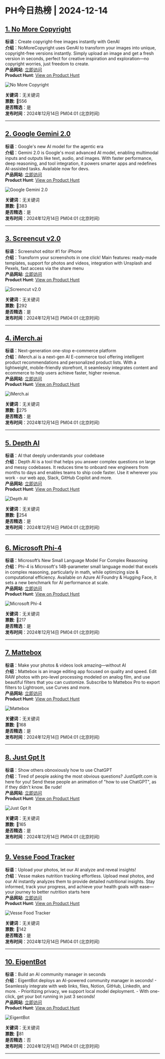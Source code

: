 # PH今日热榜 | 2024-12-14

## [1. No More Copyright](https://www.producthunt.com/posts/no-more-copyright-3?utm_campaign=producthunt-api&utm_medium=api-v2&utm_source=Application%3A+linewalker+%28ID%3A+135281%29)  
**标语**：Create copyright-free images instantly with GenAI  
**介绍**：NoMoreCopyright uses GenAI to transform your images into unique, copyright-free versions instantly. Simply upload an image and get a fresh version in seconds, perfect for creative inspiration and exploration—no copyright worries, just freedom to create.  
**产品网站**: [立即访问](https://www.producthunt.com/r/IGOZHGNHOJSBM3?utm_campaign=producthunt-api&utm_medium=api-v2&utm_source=Application%3A+linewalker+%28ID%3A+135281%29)  
**Product Hunt**: [View on Product Hunt](https://www.producthunt.com/posts/no-more-copyright-3?utm_campaign=producthunt-api&utm_medium=api-v2&utm_source=Application%3A+linewalker+%28ID%3A+135281%29)  

![No More Copyright](https://ph-files.imgix.net/78f9fe72-7d21-455c-9415-92340f1c393d.png?auto=format&fit=crop&frame=1&h=512&w=1024)  

**关键词**：无关键词  
**票数**: 🔺556  
**是否精选**：是  
**发布时间**：2024年12月14日 PM04:01 (北京时间)  

---

## [2. Google Gemini 2.0](https://www.producthunt.com/posts/google-gemini-2-0?utm_campaign=producthunt-api&utm_medium=api-v2&utm_source=Application%3A+linewalker+%28ID%3A+135281%29)  
**标语**：Google's new AI model for the agentic era  
**介绍**：Gemini 2.0 is Google's most advanced AI model, enabling multimodal inputs and outputs like text, audio, and images. With faster performance, deep reasoning, and tool integration, it powers smarter apps and redefines AI-assisted tasks. Available now for devs.  
**产品网站**: [立即访问](https://www.producthunt.com/r/LYQHL4TSKIXWYQ?utm_campaign=producthunt-api&utm_medium=api-v2&utm_source=Application%3A+linewalker+%28ID%3A+135281%29)  
**Product Hunt**: [View on Product Hunt](https://www.producthunt.com/posts/google-gemini-2-0?utm_campaign=producthunt-api&utm_medium=api-v2&utm_source=Application%3A+linewalker+%28ID%3A+135281%29)  

![Google Gemini 2.0](https://ph-files.imgix.net/23b4748e-8e00-4b47-be73-61fd1c8c7860.png?auto=format&fit=crop&frame=1&h=512&w=1024)  

**关键词**：无关键词  
**票数**: 🔺383  
**是否精选**：是  
**发布时间**：2024年12月14日 PM04:01 (北京时间)  

---

## [3. Screencut v2.0](https://www.producthunt.com/posts/screencut-v2-0?utm_campaign=producthunt-api&utm_medium=api-v2&utm_source=Application%3A+linewalker+%28ID%3A+135281%29)  
**标语**：Screenshot editor #1 for iPhone  
**介绍**：Transform your screenshots in one click! Main features: ready-made templates, support for photos and videos, integration with Unsplash and Pexels, fast access via the share menu  
**产品网站**: [立即访问](https://www.producthunt.com/r/BJKYJIMNMSUA4H?utm_campaign=producthunt-api&utm_medium=api-v2&utm_source=Application%3A+linewalker+%28ID%3A+135281%29)  
**Product Hunt**: [View on Product Hunt](https://www.producthunt.com/posts/screencut-v2-0?utm_campaign=producthunt-api&utm_medium=api-v2&utm_source=Application%3A+linewalker+%28ID%3A+135281%29)  

![Screencut v2.0](https://ph-files.imgix.net/b539ddef-d140-4752-b3a7-f3d50da01270.jpeg?auto=format&fit=crop&frame=1&h=512&w=1024)  

**关键词**：无关键词  
**票数**: 🔺292  
**是否精选**：是  
**发布时间**：2024年12月14日 PM04:01 (北京时间)  

---

## [4. iMerch.ai](https://www.producthunt.com/posts/imerch-ai?utm_campaign=producthunt-api&utm_medium=api-v2&utm_source=Application%3A+linewalker+%28ID%3A+135281%29)  
**标语**：Next-generation one-stop e-commerce platform  
**介绍**：iMerch.ai is a next-gen AI E-commerce tool offering intelligent product recommendations and personalized product lists. With a lightweight, mobile-friendly storefront, it seamlessly integrates content and ecommerce to help users achieve faster, higher revenue.  
**产品网站**: [立即访问](https://www.producthunt.com/r/OHNWOZ7IAYB7FQ?utm_campaign=producthunt-api&utm_medium=api-v2&utm_source=Application%3A+linewalker+%28ID%3A+135281%29)  
**Product Hunt**: [View on Product Hunt](https://www.producthunt.com/posts/imerch-ai?utm_campaign=producthunt-api&utm_medium=api-v2&utm_source=Application%3A+linewalker+%28ID%3A+135281%29)  

![iMerch.ai](https://ph-files.imgix.net/a70f9c1e-3eeb-4de7-af92-65e96402aea0.png?auto=format&fit=crop&frame=1&h=512&w=1024)  

**关键词**：无关键词  
**票数**: 🔺275  
**是否精选**：是  
**发布时间**：2024年12月14日 PM04:01 (北京时间)  

---

## [5. Depth AI](https://www.producthunt.com/posts/depth-ai?utm_campaign=producthunt-api&utm_medium=api-v2&utm_source=Application%3A+linewalker+%28ID%3A+135281%29)  
**标语**：AI that deeply understands your codebase  
**介绍**：Depth AI is a tool that helps you answer complex questions on large and messy codebases. It reduces time to onboard new engineers from months to days and enables teams to ship code faster. Use it wherever you work - our web app, Slack, GitHub Copilot and more.  
**产品网站**: [立即访问](https://www.producthunt.com/r/MIVHRKTXF66D34?utm_campaign=producthunt-api&utm_medium=api-v2&utm_source=Application%3A+linewalker+%28ID%3A+135281%29)  
**Product Hunt**: [View on Product Hunt](https://www.producthunt.com/posts/depth-ai?utm_campaign=producthunt-api&utm_medium=api-v2&utm_source=Application%3A+linewalker+%28ID%3A+135281%29)  

![Depth AI](https://ph-files.imgix.net/075ec8f1-f484-418b-85d9-faeb030b952c.png?auto=format&fit=crop&frame=1&h=512&w=1024)  

**关键词**：无关键词  
**票数**: 🔺254  
**是否精选**：是  
**发布时间**：2024年12月14日 PM04:01 (北京时间)  

---

## [6. Microsoft Phi-4](https://www.producthunt.com/posts/microsoft-phi-4?utm_campaign=producthunt-api&utm_medium=api-v2&utm_source=Application%3A+linewalker+%28ID%3A+135281%29)  
**标语**：Microsoft’s New Small Language Model For Complex Reasoning  
**介绍**：Phi-4 is Microsoft's 14B-parameter small language model that excels in complex reasoning, particularly in math, while optimizing size & computational efficiency. Available on Azure AI Foundry & Hugging Face, it sets a new benchmark for AI performance at scale.  
**产品网站**: [立即访问](https://www.producthunt.com/r/ZDXBECOUMSI65B?utm_campaign=producthunt-api&utm_medium=api-v2&utm_source=Application%3A+linewalker+%28ID%3A+135281%29)  
**Product Hunt**: [View on Product Hunt](https://www.producthunt.com/posts/microsoft-phi-4?utm_campaign=producthunt-api&utm_medium=api-v2&utm_source=Application%3A+linewalker+%28ID%3A+135281%29)  

![Microsoft Phi-4](https://ph-files.imgix.net/f0599fcd-aa56-4d79-b85d-427d11901e63.png?auto=format&fit=crop&frame=1&h=512&w=1024)  

**关键词**：无关键词  
**票数**: 🔺217  
**是否精选**：是  
**发布时间**：2024年12月14日 PM04:01 (北京时间)  

---

## [7. Mattebox](https://www.producthunt.com/posts/mattebox?utm_campaign=producthunt-api&utm_medium=api-v2&utm_source=Application%3A+linewalker+%28ID%3A+135281%29)  
**标语**：Make your photos & videos look amazing—without AI  
**介绍**：Mattebox is an image editing app focused on quality and speed. Edit RAW photos with pro-level processing modeled on analog film, and use beautiful filters that you can customize. Subscribe to Mattebox Pro to export filters to Lightroom, use Curves and more.  
**产品网站**: [立即访问](https://www.producthunt.com/r/JLP4MSLJMWUXZA?utm_campaign=producthunt-api&utm_medium=api-v2&utm_source=Application%3A+linewalker+%28ID%3A+135281%29)  
**Product Hunt**: [View on Product Hunt](https://www.producthunt.com/posts/mattebox?utm_campaign=producthunt-api&utm_medium=api-v2&utm_source=Application%3A+linewalker+%28ID%3A+135281%29)  

![Mattebox](https://ph-files.imgix.net/8f612452-9222-4fe6-b57a-b9d02d3f0f57.png?auto=format&fit=crop&frame=1&h=512&w=1024)  

**关键词**：无关键词  
**票数**: 🔺168  
**是否精选**：是  
**发布时间**：2024年12月14日 PM04:01 (北京时间)  

---

## [8. Just Gpt It](https://www.producthunt.com/posts/just-gpt-it?utm_campaign=producthunt-api&utm_medium=api-v2&utm_source=Application%3A+linewalker+%28ID%3A+135281%29)  
**标语**：Show others obnoxiously how to use ChatGPT  
**介绍**：Tired of people asking the most obvious questions? JustGptIt.com is here for you! Send these people an animation of "how to use ChatGPT", as if they didn't know. Be rude!  
**产品网站**: [立即访问](https://www.producthunt.com/r/VPNREXZNA6EFRS?utm_campaign=producthunt-api&utm_medium=api-v2&utm_source=Application%3A+linewalker+%28ID%3A+135281%29)  
**Product Hunt**: [View on Product Hunt](https://www.producthunt.com/posts/just-gpt-it?utm_campaign=producthunt-api&utm_medium=api-v2&utm_source=Application%3A+linewalker+%28ID%3A+135281%29)  

![Just Gpt It](https://ph-files.imgix.net/026f4c8e-a9d3-4dc6-ab8a-523aba9b9e56.png?auto=format&fit=crop&frame=1&h=512&w=1024)  

**关键词**：无关键词  
**票数**: 🔺165  
**是否精选**：是  
**发布时间**：2024年12月14日 PM04:01 (北京时间)  

---

## [9. Vesse Food Tracker](https://www.producthunt.com/posts/vesse-food-tracker?utm_campaign=producthunt-api&utm_medium=api-v2&utm_source=Application%3A+linewalker+%28ID%3A+135281%29)  
**标语**：Upload your photos, let our AI analyze and reveal insights!  
**介绍**：Vesse makes nutrition tracking effortless. Upload meal photos, and our AI instantly analyzes them to provide detailed nutritional insights. Stay informed, track your progress, and achieve your health goals with ease—your journey to better nutrition starts here  
**产品网站**: [立即访问](https://www.producthunt.com/r/3R2TXKDUB4OOHW?utm_campaign=producthunt-api&utm_medium=api-v2&utm_source=Application%3A+linewalker+%28ID%3A+135281%29)  
**Product Hunt**: [View on Product Hunt](https://www.producthunt.com/posts/vesse-food-tracker?utm_campaign=producthunt-api&utm_medium=api-v2&utm_source=Application%3A+linewalker+%28ID%3A+135281%29)  

![Vesse Food Tracker](https://ph-files.imgix.net/acbaed32-a966-41ff-ab79-691f320daaad.png?auto=format&fit=crop&frame=1&h=512&w=1024)  

**关键词**：无关键词  
**票数**: 🔺142  
**是否精选**：是  
**发布时间**：2024年12月14日 PM04:01 (北京时间)  

---

## [10. EigentBot](https://www.producthunt.com/posts/eigentbot?utm_campaign=producthunt-api&utm_medium=api-v2&utm_source=Application%3A+linewalker+%28ID%3A+135281%29)  
**标语**：Build an AI community manager in seconds  
**介绍**：EigentBot deploys an AI-powered community manager in seconds! - Seamlessly integrate with web links, files, Notion, GitHub, LinkedIn, and more. - Prioritizing privacy, we support local model deployment. - With one-click, get your bot running in just 3 seconds!  
**产品网站**: [立即访问](https://www.producthunt.com/r/WPBPTWFGDETLZ5?utm_campaign=producthunt-api&utm_medium=api-v2&utm_source=Application%3A+linewalker+%28ID%3A+135281%29)  
**Product Hunt**: [View on Product Hunt](https://www.producthunt.com/posts/eigentbot?utm_campaign=producthunt-api&utm_medium=api-v2&utm_source=Application%3A+linewalker+%28ID%3A+135281%29)  

![EigentBot](https://ph-files.imgix.net/de1ffb26-da0e-4db9-81f1-a11c7e1ac60a.jpeg?auto=format&fit=crop&frame=1&h=512&w=1024)  

**关键词**：无关键词  
**票数**: 🔺81  
**是否精选**：否  
**发布时间**：2024年12月14日 PM04:01 (北京时间)  

---


